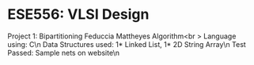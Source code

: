 # ESE556: VLSI Design

Project 1: Bipartitioning Feduccia Mattheyes Algorithm<br \>
Language using: C\n
Data Structures used: 1* Linked List, 1* 2D String Array\n
Test Passed: Sample nets on website\n
